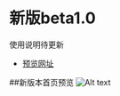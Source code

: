 # 新版beta1.0

使用说明待更新
* [预览网址](http//218.244.148.188)

##新版本首页预览
![Alt text](https://github.com/muwenzi/photography-website/blob/master/img/preview.jpg)


